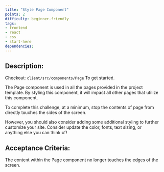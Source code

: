 ```yaml
---
title: "Style Page Component"
points: 2
difficulty: beginner-friendly
tags: 
- frontend
- react
- css
- start-here
dependencies:
---
```


## Description:

Checkout: `client/src/components/Page` To get started.

The Page component is used in all the pages provided in the project template. By styling this component, it will impact all other pages that utilize this component.

To complete this challenge, at a minimum, stop the contents of page from directly touches the sides of the screen. 

However, you should also consider adding some additional styling to further customize your site. Consider update the color, fonts, text sizing, or anything else you can think of!

## Acceptance Criteria:

The content within the Page component no longer touches the edges of the screen.